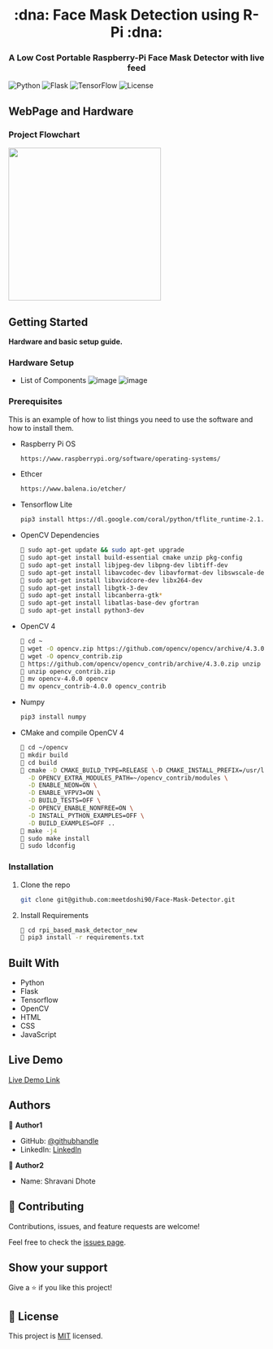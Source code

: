 
<h1 align="center">:dna: Face Mask Detection using R-Pi :dna:</h1>
<h3 align="center">A Low Cost Portable Raspberry-Pi Face Mask Detector with live feed</h3>

![Python](https://img.shields.io/badge/python-v3.7-blue)
![Flask](https://img.shields.io/badge/flask-v1.1.1-blue)
![TensorFlow](https://img.shields.io/badge/TensorFlow-2.0%2B-red)
![License](https://img.shields.io/badge/license-MIT-green)

## WebPage and Hardware

### Project Flowchart

<img src="https://user-images.githubusercontent.com/57676220/132984460-17296834-e5bb-4628-ace2-82ff80c52d97.png" width=300> 

### 

<!-- GETTING STARTED -->
## Getting Started

**Hardware and basic setup guide.**

### Hardware Setup
* List of Components
  ![image](https://user-images.githubusercontent.com/57676220/132984661-7a960acd-5dfb-4e58-8107-9c99ca9db0b4.png)
  ![image](https://user-images.githubusercontent.com/57676220/132984682-ac1c78d3-db0b-420f-98e6-be9598f65831.png)

### Prerequisites

This is an example of how to list things you need to use the software and how to install them.
* Raspberry Pi OS
  ```sh
  https://www.raspberrypi.org/software/operating-systems/
  ```
* Ethcer
  ```sh
  https://www.balena.io/etcher/
  ```
* Tensorflow Lite
  ```sh
  pip3 install https://dl.google.com/coral/python/tflite_runtime-2.1.0.post1-cp37-cp37m-linux_armv7l.whl
  ```
* OpenCV Dependencies
  ```sh
   sudo apt-get update && sudo apt-get upgrade
   sudo apt-get install build-essential cmake unzip pkg-config
   sudo apt-get install libjpeg-dev libpng-dev libtiff-dev
   sudo apt-get install libavcodec-dev libavformat-dev libswscale-dev libv4l-dev
   sudo apt-get install libxvidcore-dev libx264-dev
   sudo apt-get install libgtk-3-dev
   sudo apt-get install libcanberra-gtk*
   sudo apt-get install libatlas-base-dev gfortran
   sudo apt-get install python3-dev
  ```
* OpenCV 4
  ```sh
   cd ~
   wget -O opencv.zip https://github.com/opencv/opencv/archive/4.3.0.zip
   wget -O opencv_contrib.zip
   https://github.com/opencv/opencv_contrib/archive/4.3.0.zip unzip opencv.zip
   unzip opencv_contrib.zip
   mv opencv-4.0.0 opencv
   mv opencv_contrib-4.0.0 opencv_contrib
  ```
* Numpy
  ```sh
  pip3 install numpy
  ```
* CMake and compile OpenCV 4
  ```sh
   cd ~/opencv
   mkdir build
   cd build
   cmake -D CMAKE_BUILD_TYPE=RELEASE \-D CMAKE_INSTALL_PREFIX=/usr/local \
    -D OPENCV_EXTRA_MODULES_PATH=~/opencv_contrib/modules \
    -D ENABLE_NEON=ON \
    -D ENABLE_VFPV3=ON \
    -D BUILD_TESTS=OFF \
    -D OPENCV_ENABLE_NONFREE=ON \
    -D INSTALL_PYTHON_EXAMPLES=OFF \
    -D BUILD_EXAMPLES=OFF ..
   make -j4
   sudo make install
   sudo ldconfig 

### Installation

1. Clone the repo
   ```sh
   git clone git@github.com:meetdoshi90/Face-Mask-Detector.git
   ```
2. Install Requirements
   ```sh
    cd rpi_based_mask_detector_new
    pip3 install -r requirements.txt
   ```

## Built With

- Python
- Flask
- Tensorflow
- OpenCV
- HTML
- CSS
- JavaScript

## Live Demo

[Live Demo Link](https://www.youtube.com/watch?v=nb4apwK3eP4)

## Authors

👤 **Author1**

- GitHub: [@githubhandle](https://github.com/meetdoshi90)
- LinkedIn: [LinkedIn](https://linkedin.com/in/meetdoshi90)

👤 **Author2**

- Name: Shravani Dhote

## 🤝 Contributing

Contributions, issues, and feature requests are welcome!

Feel free to check the [issues page](../../issues/).

## Show your support

Give a ⭐️ if you like this project!

## 📝 License

This project is [MIT](./MIT.md) licensed.
